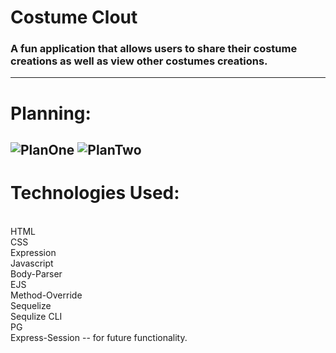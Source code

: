 # Costume Clout <br>
### A fun application that allows users to share their costume creations as well as view other costumes creations.
-------------------------------------------------------------------------------------------------------------------------------------
 # Planning:
![PlanOne](https://user-images.githubusercontent.com/82845381/119997489-65918500-bf95-11eb-9fa7-de1799691df2.jpg)
![PlanTwo](https://user-images.githubusercontent.com/82845381/119997494-662a1b80-bf95-11eb-8def-75e049c2d1b2.jpg)
-------------------------------------------------------------------------------------------------------------------------------------
# Technologies Used:
<br>
HTML <br>
CSS <br>
Expression <br>
Javascript <br>
Body-Parser <br>
EJS <br>
Method-Override <br>
Sequelize <br>
Sequlize CLI <br>
PG <br>
Express-Session -- for future functionality.


